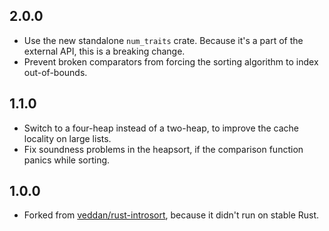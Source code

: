 2.0.0
-----

 * Use the new standalone `num_traits` crate. Because it's a part of the
   external API, this is a breaking change.
 * Prevent broken comparators from forcing the sorting algorithm to index
   out-of-bounds.

1.1.0
-----

 * Switch to a four-heap instead of a two-heap, to improve the cache locality
   on large lists.
 * Fix soundness problems in the heapsort, if the comparison function panics
   while sorting.


1.0.0
-----

 * Forked from [veddan/rust-introsort], because it didn't run on stable Rust.

[veddan/rust-introsort]: https://github.com/veddan/rust-introsort

